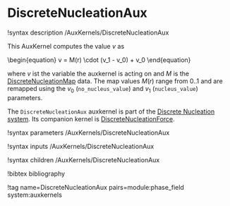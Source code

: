 # DiscreteNucleationAux

!syntax description /AuxKernels/DiscreteNucleationAux

This AuxKernel computes the value $v$ as

\begin{equation}
v = M(r) \cdot (v_1 - v_0) + v_0
\end{equation}

where $v$ ist the variable the auxkernel is acting on and $M$ is the
[DiscreteNucleationMap](/DiscreteNucleationMap.md) data. The map values $M(r)$
range from 0..1 and are remapped using the $v_0$ (`no_nucleus_value`) and $v_1$
(`nucleus_value`) parameters.

The `DiscreteNucleationAux` auxkernel is part of the
[Discrete Nucleation system](Nucleation/DiscreteNucleation.md). Its companion
kernel is [DiscreteNucleationForce](/DiscreteNucleationForce.md).

!syntax parameters /AuxKernels/DiscreteNucleationAux

!syntax inputs /AuxKernels/DiscreteNucleationAux

!syntax children /AuxKernels/DiscreteNucleationAux

!bibtex bibliography

!tag name=DiscreteNucleationAux pairs=module:phase_field system:auxkernels
